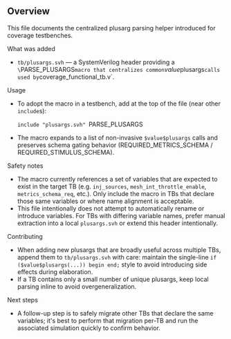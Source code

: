 Overview
--------
This file documents the centralized plusarg parsing helper introduced for coverage testbenches.

What was added
- `tb/plusargs.svh` — a SystemVerilog header providing a `\`PARSE_PLUSARGS` macro that centralizes common `$value$plusargs` calls used by `coverage_functional_tb.v`.

Usage
- To adopt the macro in a testbench, add at the top of the file (near other `include`s):

  `include "plusargs.svh"
  `PARSE_PLUSARGS

- The macro expands to a list of non-invasive `$value$plusargs` calls and preserves schema gating behavior (REQUIRED_METRICS_SCHEMA / REQUIRED_STIMULUS_SCHEMA).

Safety notes
- The macro currently references a set of variables that are expected to exist in the target TB (e.g. `inj_sources`, `mesh_int_throttle_enable`, `metrics_schema_req`, etc.). Only include the macro in TBs that declare those same variables or where name alignment is acceptable.
- This file intentionally does not attempt to automatically rename or introduce variables. For TBs with differing variable names, prefer manual extraction into a local `plusargs.svh` or extend this header intentionally.

Contributing
- When adding new plusargs that are broadly useful across multiple TBs, append them to `tb/plusargs.svh` with care: maintain the single-line `if ($value$plusargs(...)) begin end;` style to avoid introducing side effects during elaboration.
- If a TB contains only a small number of unique plusargs, keep local parsing inline to avoid overgeneralization.

Next steps
- A follow-up step is to safely migrate other TBs that declare the same variables; it's best to perform that migration per-TB and run the associated simulation quickly to confirm behavior.
